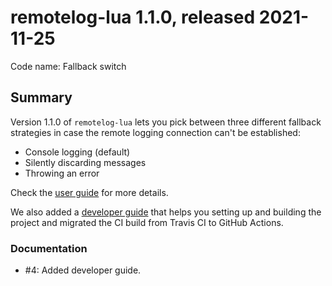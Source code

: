 # remotelog-lua 1.1.0, released 2021-11-25

Code name: Fallback switch

## Summary

Version 1.1.0 of `remotelog-lua` lets you pick between three different fallback strategies in case the remote logging connection can't be established:

* Console logging (default)
* Silently discarding messages
* Throwing an error

Check the [user guide](../user_guide/user_guide.md) for more details.

We also added a [developer guide](../developer_guide/developer_guide.md) that helps you setting up and building the project and migrated the CI build from Travis CI to GitHub Actions.

### Documentation

* #4: Added developer guide.